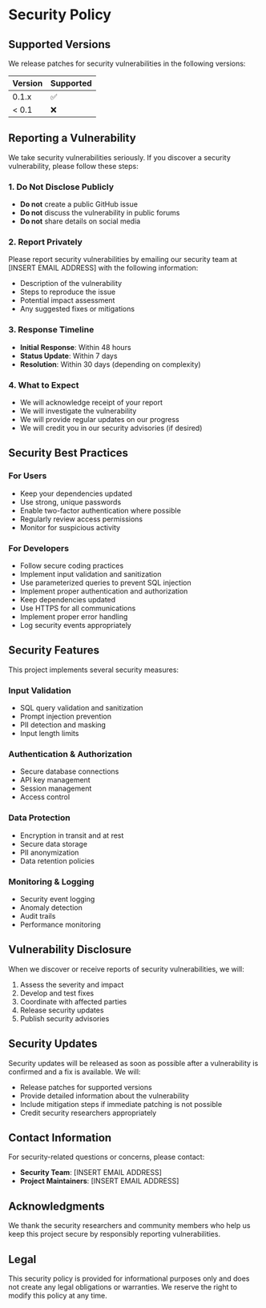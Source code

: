 # Security Policy

## Supported Versions

We release patches for security vulnerabilities in the following versions:

| Version | Supported          |
| ------- | ------------------ |
| 0.1.x   | :white_check_mark: |
| < 0.1   | :x:                |

## Reporting a Vulnerability

We take security vulnerabilities seriously. If you discover a security vulnerability, please follow these steps:

### 1. Do Not Disclose Publicly

- **Do not** create a public GitHub issue
- **Do not** discuss the vulnerability in public forums
- **Do not** share details on social media

### 2. Report Privately

Please report security vulnerabilities by emailing our security team at [INSERT EMAIL ADDRESS] with the following information:

- Description of the vulnerability
- Steps to reproduce the issue
- Potential impact assessment
- Any suggested fixes or mitigations

### 3. Response Timeline

- **Initial Response**: Within 48 hours
- **Status Update**: Within 7 days
- **Resolution**: Within 30 days (depending on complexity)

### 4. What to Expect

- We will acknowledge receipt of your report
- We will investigate the vulnerability
- We will provide regular updates on our progress
- We will credit you in our security advisories (if desired)

## Security Best Practices

### For Users

- Keep your dependencies updated
- Use strong, unique passwords
- Enable two-factor authentication where possible
- Regularly review access permissions
- Monitor for suspicious activity

### For Developers

- Follow secure coding practices
- Implement input validation and sanitization
- Use parameterized queries to prevent SQL injection
- Implement proper authentication and authorization
- Keep dependencies updated
- Use HTTPS for all communications
- Implement proper error handling
- Log security events appropriately

## Security Features

This project implements several security measures:

### Input Validation
- SQL query validation and sanitization
- Prompt injection prevention
- PII detection and masking
- Input length limits

### Authentication & Authorization
- Secure database connections
- API key management
- Session management
- Access control

### Data Protection
- Encryption in transit and at rest
- Secure data storage
- PII anonymization
- Data retention policies

### Monitoring & Logging
- Security event logging
- Anomaly detection
- Audit trails
- Performance monitoring

## Vulnerability Disclosure

When we discover or receive reports of security vulnerabilities, we will:

1. Assess the severity and impact
2. Develop and test fixes
3. Coordinate with affected parties
4. Release security updates
5. Publish security advisories

## Security Updates

Security updates will be released as soon as possible after a vulnerability is confirmed and a fix is available. We will:

- Release patches for supported versions
- Provide detailed information about the vulnerability
- Include mitigation steps if immediate patching is not possible
- Credit security researchers appropriately

## Contact Information

For security-related questions or concerns, please contact:

- **Security Team**: [INSERT EMAIL ADDRESS]
- **Project Maintainers**: [INSERT EMAIL ADDRESS]

## Acknowledgments

We thank the security researchers and community members who help us keep this project secure by responsibly reporting vulnerabilities.

## Legal

This security policy is provided for informational purposes only and does not create any legal obligations or warranties. We reserve the right to modify this policy at any time.
